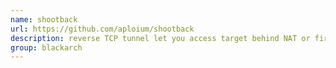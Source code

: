 ```yaml
---
name: shootback
url: https://github.com/aploium/shootback
description: reverse TCP tunnel let you access target behind NAT or firewall. URL : https://github.com/aploium/shootback Groups : blackarch blackarch-backdoor blackarch-tunnel
group: blackarch
---
```


